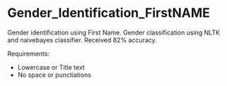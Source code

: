 # Gender_Identification_FirstNAME

Gender identification using First Name. Gender classification using NLTK and naivebayes classifier. Received 82% accuracy. 

Requirements: 
- Lowercase or Title text
- No space or punctiations
